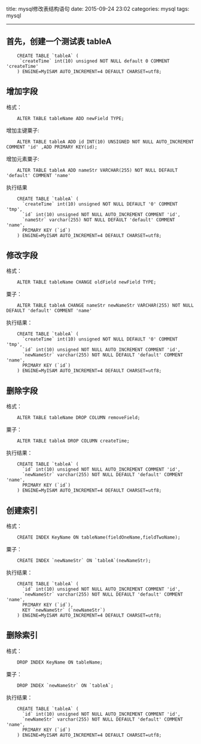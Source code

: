 title: mysql修改表结构语句
date: 2015-09-24 23:02
categories: mysql
tags: mysql

---

## 首先，创建一个测试表 tableA

```
	CREATE TABLE `tableA` (
	 `createTime` int(10) unsigned NOT NULL default 0 COMMENT 'createTime'
	) ENGINE=MyISAM AUTO_INCREMENT=4 DEFAULT CHARSET=utf8;
```

## 增加字段

格式：

```
	ALTER TABLE tableName ADD newField TYPE; 
```
  
增加主键粟子:

```
	ALTER TABLE tableA ADD id INT(10) UNSIGNED NOT NULL AUTO_INCREMENT  COMMENT 'id' ,ADD PRIMARY KEY(id);
```

增加元素粟子:

```
	ALTER TABLE tableA ADD nameStr VARCHAR(255) NOT NULL DEFAULT 'default' COMMENT 'name'
```

执行结果

```
	CREATE TABLE `tableA` (
	  `createTime` int(10) unsigned NOT NULL DEFAULT '0' COMMENT 'tmp',
	  `id` int(10) unsigned NOT NULL AUTO_INCREMENT COMMENT 'id',
	  `nameStr` varchar(255) NOT NULL DEFAULT 'default' COMMENT 'name',
	  PRIMARY KEY (`id`)
	) ENGINE=MyISAM AUTO_INCREMENT=4 DEFAULT CHARSET=utf8;
```


## 修改字段

格式：

```
	ALTER TABLE tableName CHANGE oldField newField TYPE; 
```

粟子：

```
	ALTER TABLE tableA CHANGE nameStr newNameStr VARCHAR(255) NOT NULL DEFAULT 'default' COMMENT 'name'
```

执行结果：

```
	CREATE TABLE `tableA` (
	  `createTime` int(10) unsigned NOT NULL DEFAULT '0' COMMENT 'tmp',
	  `id` int(10) unsigned NOT NULL AUTO_INCREMENT COMMENT 'id',
	  `newNameStr` varchar(255) NOT NULL DEFAULT 'default' COMMENT 'name',
	  PRIMARY KEY (`id`)
	) ENGINE=MyISAM AUTO_INCREMENT=4 DEFAULT CHARSET=utf8;
```

## 删除字段

格式：

```
	ALTER TABLE tableName DROP COLUMN removeField;  
```

粟子：

```
	ALTER TABLE tableA DROP COLUMN createTime;
```

执行结果：

```
	CREATE TABLE `tableA` (
	  `id` int(10) unsigned NOT NULL AUTO_INCREMENT COMMENT 'id',
	  `newNameStr` varchar(255) NOT NULL DEFAULT 'default' COMMENT 'name',
	  PRIMARY KEY (`id`)
	) ENGINE=MyISAM AUTO_INCREMENT=4 DEFAULT CHARSET=utf8;
```

## 创建索引

格式：

```
	CREATE INDEX KeyName ON tableName(fieldOneName,fieldTwoName);
```

粟子：

```
	CREATE INDEX `newNameStr` ON `tableA`(newNameStr);
```
   
执行结果：

```
	CREATE TABLE `tableA` (
	  `id` int(10) unsigned NOT NULL AUTO_INCREMENT COMMENT 'id',
	  `newNameStr` varchar(255) NOT NULL DEFAULT 'default' COMMENT 'name',
	  PRIMARY KEY (`id`),
	  KEY `newNameStr` (`newNameStr`)
	) ENGINE=MyISAM AUTO_INCREMENT=4 DEFAULT CHARSET=utf8;
```

## 删除索引

格式：

```
	DROP INDEX KeyName ON tableName;
```

粟子：

```
	DROP INDEX `newNameStr` ON `tableA`;
```
   
执行结果：

```
	CREATE TABLE `tableA` (
	  `id` int(10) unsigned NOT NULL AUTO_INCREMENT COMMENT 'id',
	  `newNameStr` varchar(255) NOT NULL DEFAULT 'default' COMMENT 'name',
	  PRIMARY KEY (`id`)
	) ENGINE=MyISAM AUTO_INCREMENT=4 DEFAULT CHARSET=utf8;
```
